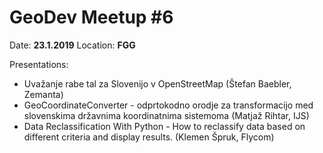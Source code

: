 # GeoDev Meetup #6

Date: __23.1.2019__
Location: __FGG__

Presentations: 
* Uvažanje rabe tal za Slovenijo v OpenStreetMap (Štefan Baebler, Zemanta)
* GeoCoordinateConverter - odprtokodno orodje za transformacijo med slovenskima državnima koordinatnima sistemoma (Matjaž Rihtar, IJS)
* Data Reclassification With Python - How to reclassify data based on different criteria and display results. (Klemen Špruk, Flycom)

